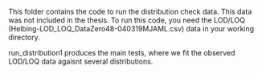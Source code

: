 This folder contains the code to run the distribution check data. This data was not included in the thesis. To run this code, you need
the LOD/LOQ (Helbing-LOD_LOQ_DataZero48-040319MJAML.csv) data in your working directory.

run_distribution1 produces the main tests, where we fit the observed LOD/LOQ data agaisnt several distributions.
